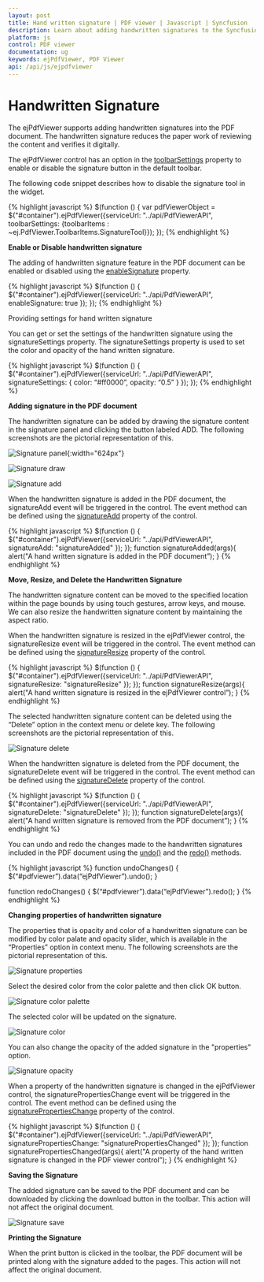```yaml
---
layout: post
title: Hand written signature | PDF viewer | Javascript | Syncfusion
description: Learn about adding handwritten signatures to the Syncfusion jQuery PDF viewer widget to reduce paper work and more.
platform: js
control: PDF viewer
documentation: ug
keywords: ejPdfViewer, PDF Viewer
api: /api/js/ejpdfviewer
---
```


# Handwritten Signature

The ejPdfViewer supports  adding handwritten signatures into the PDF document. The handwritten signature reduces the paper work of reviewing the content and verifies it digitally.

The ejPdfViewer control has an option in the [toolbarSettings](https://help.syncfusion.com/api/js/ejpdfviewer#toolbarsettings-object "toolbarSettings property") property to enable or disable the signature button in the default toolbar. 

The following code snippet describes how to disable the signature tool in the widget.

{% highlight javascript %}
$(function () {
    var pdfViewerObject = $("#container").ejPdfViewer({serviceUrl: "../api/PdfViewerAPI", toolbarSettings: {toolbarItems : ~ej.PdfViewer.ToolbarItems.SignatureTool}});
});
{% endhighlight %}

**Enable or Disable handwritten signature**

The adding of handwritten signature feature in the PDF document can be enabled or disabled using the [enableSignature](https://help.syncfusion.com/api/js/ejpdfviewer#members:enablesignature "enableSignature property") property.

{% highlight javascript %}
$(function () {
    $("#container").ejPdfViewer({serviceUrl: "../api/PdfViewerAPI", enableSignature: true });
});
{% endhighlight %}

Providing settings for hand written signature

You can get or set the settings of the handwritten signature using the signatureSettings property. The signatureSettings property is used to set the color and opacity of the hand written signature.

{% highlight javascript %}
$(function () {
    $("#container").ejPdfViewer({serviceUrl: "../api/PdfViewerAPI", signatureSettings: { color: “#ff0000”, opacity: “0.5” } });
});
{% endhighlight %}

**Adding signature in the PDF document**

The handwritten signature can be added by drawing the signature content in the signature panel and clicking the button labeled ADD. The following screenshots are the pictorial representation of this.

![Signature panel](Signature_images/Signature_img1.png){:width="624px"}

![Signature draw](Signature_images/Signature_img2.png)

![Signature add](Signature_images/Signature_img3.png)

When the handwritten signature is added in the PDF document, the signatureAdd event will be triggered in the control. The event method can be defined using the [signatureAdd](https://help.syncfusion.com/api/js/ejpdfviewer#signatureadd "signatureAdd Event") property of the control.

{% highlight javascript %}
$(function () {
    $("#container").ejPdfViewer({serviceUrl: "../api/PdfViewerAPI", signatureAdd: "signatureAdded" });
});
function signatureAdded(args){
    alert("A hand written signature is added in the PDF document”);
}
{% endhighlight %}

**Move, Resize, and Delete the Handwritten Signature**

The handwritten signature content can be moved to the specified location within the page bounds by using touch gestures, arrow keys, and mouse. We can also resize the handwritten signature content by  maintaining the aspect ratio.

When the handwritten signature is resized in the ejPdfViewer control, the signatureResize event will be triggered in the control. The event method can be defined using the [signatureResize](https://help.syncfusion.com/api/js/ejpdfviewer#signatureresize "signatureResize Event") property of the control.

{% highlight javascript %}
$(function () {
    $("#container").ejPdfViewer({serviceUrl: "../api/PdfViewerAPI", signatureResize: "signatureResize" });
});
function signatureResize(args){
    alert("A hand written signature is resized in the ejPdfViewer control”);
}
{% endhighlight %}

The selected handwritten signature content can be deleted using the “Delete” option in the context menu or delete key. The following screenshots are the pictorial representation of this.

![Signature delete](Signature_images/Signature_img4.png)

When the handwritten signature is deleted from the PDF document, the signatureDelete event will be triggered in the control. The event method can be defined using the [signatureDelete](https://help.syncfusion.com/api/js/ejpdfviewer#signaturedelete "signatureDelete Event") property of the control.

{% highlight javascript %}
$(function () {
    $("#container").ejPdfViewer({serviceUrl: "../api/PdfViewerAPI", signatureDelete: "signatureDelete" });
});
function signatureDelete(args){
    alert("A hand written signature is removed from the PDF document”);
}
{% endhighlight %}

You can undo and redo the changes made to the handwritten signatures included in the PDF document using the [undo()](https://help.syncfusion.com/api/js/ejpdfviewer#undo "undo method") and the [redo()](https://help.syncfusion.com/api/js/ejpdfviewer#redo "redo method") methods. 

{% highlight javascript %}
function undoChanges() {
    $(“#pdfviewer”).data(“ejPdfViewer”).undo();
}

function redoChanges() {
    $(“#pdfviewer”).data(“ejPdfViewer”).redo();
}
{% endhighlight %}

**Changing properties of handwritten signature**

The properties that is opacity and color of a handwritten signature can be modified by color palate and opacity slider, which is available in the “Properties” option in context menu. The following screenshots are the pictorial representation of this.

![Signature properties](Signature_images/Signature_img5.png)      

Select the desired color from the color palette and then click OK button.

![Signature color palette](Signature_images/Signature_img6.png)  

The selected color will be updated on the signature.

![Signature color](Signature_images/Signature_img7.png)  

You can also change the opacity of the added signature in the "properties" option.

![Signature opacity](Signature_images/Signature_img8.png)

When a property of the handwritten signature is changed in the ejPdfViewer control, the signaturePropertiesChange event will be triggered in the control. The event method can be defined using the [signaturePropertiesChange](https://help.syncfusion.com/api/js/ejpdfviewer#signaturepropertieschange "signaturePropertiesChange Event") property of the control.

{% highlight javascript %}
$(function () {
    $("#container").ejPdfViewer({serviceUrl: "../api/PdfViewerAPI", signaturePropertiesChange: "signaturePropertiesChanged" });
});
function signaturePropertiesChanged(args){
     alert("A property of the hand written signature is changed in the PDF viewer control”);
}
{% endhighlight %}

**Saving the Signature**

The added signature can be saved to the PDF document and can be downloaded by clicking the download button in the toolbar. This action will not affect the original document.

![Signature save](Signature_images/Signature_img9.png) 

**Printing the Signature**

When the print button is clicked in the toolbar, the PDF document will be printed along with the signature added to the pages. This action will not affect the original document.

